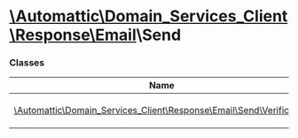 # [\Automattic](../namespaces/automattic.md)[\Domain_Services_Client](../namespaces/automattic-domain-services-client.md)[\Response](../namespaces/automattic-domain-services-client-response.md)[\Email](../namespaces/automattic-domain-services-client-response-email.md)\Send

### Classes

| Name | Summary |
|------|---------|
| [\Automattic\Domain_Services_Client\Response\Email\Send\Verification](../classes/Automattic-Domain-Services-Client-Response-Email-Send-Verification.md) | Response of an `Email\Send\Verification` command. |
